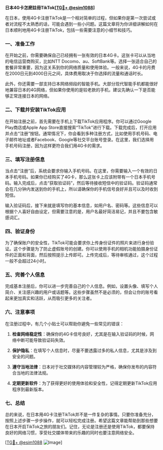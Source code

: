 **日本4G卡怎麽註冊TikTok[[TG💪+ @esim1088](https://t.me/s/esim1088)]**

在日本，使用4G卡注册TikTok是一个相对简单的过程，但如果你是第一次尝试或者对流程不太熟悉的话，可能会遇到一些小问题。这篇文章将为你详细讲解如何在日本顺利地用4G卡注册TikTok，包括一些需要注意的小细节和技巧。

### 一、准备工作

在开始之前，你需要确保自己已经拥有一张有效的日本4G卡。这张卡可以从当地的电信运营商购买，比如NTT Docomo、au、SoftBank等。选择一张适合自己的套餐非常重要，因为这关系到你的网络质量和使用体验。一般来说，4G卡的月费在2000日元到4000日元之间，具体费用取决于你选择的流量和通话时长。

此外，你还需要一部支持日本网络频段的智能手机。大部分现代智能手机都能很好地兼容日本的4G网络，但如果你使用的是较老款的手机，建议先确认一下是否能够正常连接日本的网络。

### 二、下载并安装TikTok应用

在开始注册之前，首先需要在手机上下载TikTok应用程序。你可以通过Google Play商店或Apple App Store直接搜索“TikTok”进行下载。下载完成后，打开应用并点击“注册”按钮。通常情况下，你会看到多种注册方式，比如使用手机号码、电子邮件地址或者Facebook、Google等社交平台账号登录。在这里，我们选择用手机号码注册，因为这样更符合我们用4G卡的需求。

### 三、填写注册信息

当点击“注册”后，系统会要求你输入手机号码。在这里，你需要输入一个有效的日本手机号码。如果你已经购买了4G卡，那么这张卡上应该附带有一个日本手机号码。输入完成后，点击“获取验证码”，然后等待接收短信中的验证码。验证码通常会在几分钟内发送到你的手机上，所以请确保你的手机信号良好并且可以及时收到短信。

输入验证码后，接下来就是填写你的基本信息，如用户名、密码等。这些信息可以根据个人喜好自由设定，但需要注意的是，用户名最好简洁易记，并且不要包含敏感词汇。

### 四、验证身份

为了确保账户的安全性，TikTok可能会要求你上传身份证件的照片来进行身份验证。这个步骤是为了防止虚假账号的创建。你可以使用手机的相机功能拍摄身份证件的正面和背面，然后按照提示上传即可。上传完成后，等待审核通过，这个过程一般不会超过24小时。

### 五、完善个人信息

完成基本注册后，你可以进一步完善自己的个人信息。例如，设置头像、填写个人简介、关注感兴趣的用户或话题等。这些步骤虽然不是必须的，但会让你的账号看起来更加真实和活跃，从而吸引更多的关注者。

### 六、注意事项

在注册过程中，有几个小贴士可以帮助你避免一些常见的错误：

1. **检查网络稳定性**：确保你的4G卡信号良好，尤其是在输入验证码的时候，网络中断可能导致验证码失效。
   
2. **保护隐私**：在填写个人信息时，尽量不要透露过多的私人信息，尤其是涉及到安全的问题。

3. **遵守当地法律**：日本对于社交媒体的内容管理较为严格，确保你发布的内容符合当地的法律法规。

4. **定期更新软件**：为了获得更好的使用体验和安全性，记得定期更新TikTok应用程序到最新版本。

### 七、总结

总的来说，在日本用4G卡注册TikTok并不是一件复杂的事情。只要你准备充分，按照上述步骤一步步操作，就可以轻松完成注册。希望这篇文章能帮助到那些想要在日本开启TikTok之旅的朋友们。记住，无论是注册还是使用TikTok，都要保持良好的网络习惯，享受社交媒体带来的乐趣的同时也要注意网络安全。

[[TG💪+ @esim1088](https://t.me/s/esim1088) ![Image](https://i.postimg.cc/4NQfJmqS/Snipaste-2025-05-13-00-14-12.png)]